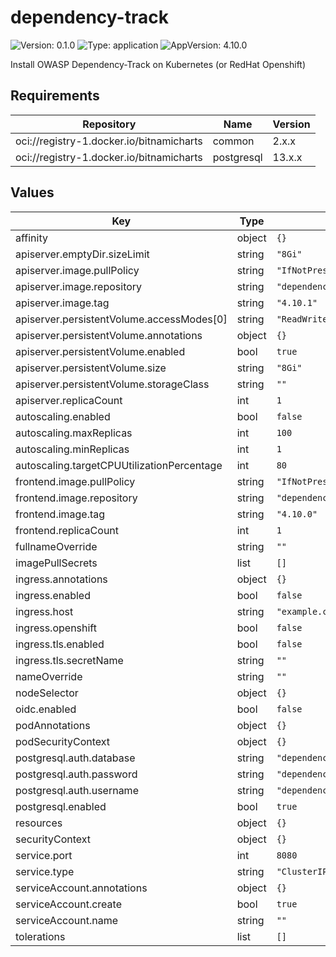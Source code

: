 # dependency-track

![Version: 0.1.0](https://img.shields.io/badge/Version-0.1.0-informational?style=flat-square) ![Type: application](https://img.shields.io/badge/Type-application-informational?style=flat-square) ![AppVersion: 4.10.0](https://img.shields.io/badge/AppVersion-4.10.0-informational?style=flat-square)

Install OWASP Dependency-Track on Kubernetes (or RedHat Openshift)

## Requirements

| Repository | Name | Version |
|------------|------|---------|
| oci://registry-1.docker.io/bitnamicharts | common | 2.x.x |
| oci://registry-1.docker.io/bitnamicharts | postgresql | 13.x.x |

## Values

| Key | Type | Default | Description |
|-----|------|---------|-------------|
| affinity | object | `{}` |  |
| apiserver.emptyDir.sizeLimit | string | `"8Gi"` |  |
| apiserver.image.pullPolicy | string | `"IfNotPresent"` |  |
| apiserver.image.repository | string | `"dependencytrack/apiserver"` |  |
| apiserver.image.tag | string | `"4.10.1"` |  |
| apiserver.persistentVolume.accessModes[0] | string | `"ReadWriteOnce"` |  |
| apiserver.persistentVolume.annotations | object | `{}` |  |
| apiserver.persistentVolume.enabled | bool | `true` |  |
| apiserver.persistentVolume.size | string | `"8Gi"` |  |
| apiserver.persistentVolume.storageClass | string | `""` |  |
| apiserver.replicaCount | int | `1` |  |
| autoscaling.enabled | bool | `false` |  |
| autoscaling.maxReplicas | int | `100` |  |
| autoscaling.minReplicas | int | `1` |  |
| autoscaling.targetCPUUtilizationPercentage | int | `80` |  |
| frontend.image.pullPolicy | string | `"IfNotPresent"` |  |
| frontend.image.repository | string | `"dependencytrack/frontend"` |  |
| frontend.image.tag | string | `"4.10.0"` |  |
| frontend.replicaCount | int | `1` |  |
| fullnameOverride | string | `""` |  |
| imagePullSecrets | list | `[]` |  |
| ingress.annotations | object | `{}` |  |
| ingress.enabled | bool | `false` |  |
| ingress.host | string | `"example.com"` |  |
| ingress.openshift | bool | `false` |  |
| ingress.tls.enabled | bool | `false` |  |
| ingress.tls.secretName | string | `""` |  |
| nameOverride | string | `""` |  |
| nodeSelector | object | `{}` |  |
| oidc.enabled | bool | `false` |  |
| podAnnotations | object | `{}` |  |
| podSecurityContext | object | `{}` |  |
| postgresql.auth.database | string | `"dependencytrack"` |  |
| postgresql.auth.password | string | `"dependencytrack"` |  |
| postgresql.auth.username | string | `"dependencytrack"` |  |
| postgresql.enabled | bool | `true` |  |
| resources | object | `{}` |  |
| securityContext | object | `{}` |  |
| service.port | int | `8080` |  |
| service.type | string | `"ClusterIP"` |  |
| serviceAccount.annotations | object | `{}` |  |
| serviceAccount.create | bool | `true` |  |
| serviceAccount.name | string | `""` |  |
| tolerations | list | `[]` |  |


